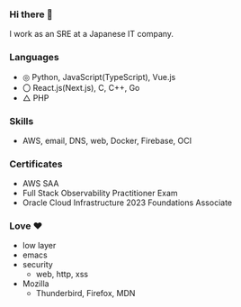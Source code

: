### Hi there 👋
I work as an SRE at a Japanese IT company.

### Languages
- ◎ Python, JavaScript(TypeScript), Vue.js
- 〇 React.js(Next.js), C, C++, Go
- △ PHP

 ### Skills
- AWS, email, DNS, web, Docker, Firebase, OCI

### Certificates
- AWS SAA
- Full Stack Observability Practitioner Exam
- Oracle Cloud Infrastructure 2023 Foundations Associate

### Love ❤️
- low layer
- emacs
- security
  - web, http, xss
- Mozilla
  - Thunderbird, Firefox, MDN

<!---
![GitHub Stats Card](https://github-readme-stats.vercel.app/api?username=vinyl-umbrella&count_private=true&show_icons=true&theme=vue)
--->
